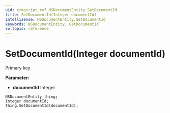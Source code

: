 ```yaml
---
uid: crmscript_ref_NSDocumentEntity_SetDocumentId
title: SetDocumentId(Integer documentId)
intellisense: NSDocumentEntity.SetDocumentId
keywords: NSDocumentEntity, GetDocumentId
so.topic: reference
---
```


# SetDocumentId(Integer documentId)

Primary key

**Parameter:** 
 - **documentId** Integer

```crmscript
NSDocumentEntity thing;
Integer documentId;
thing.SetDocumentId(documentId);
```


